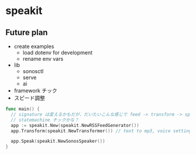 # speakit

## Future plan
- create examples
  - load dotenv for development
  - rename env vars
- lib
  - sonosctl
  - serve
  - ai
- framework チック
- スピード調整

```go
func main() {
  // signature は変えるかもだが、だいたいこんな感じで feed -> transform -> speaker みたいにデータを流していく
  // statemachine チックかな？
  app := speakit.New(speakit.NewRSSFeedGenerator())
  app.Transform(speakit.NewTransformer()) // text to mp3, voice settings.

  app.Speak(speakit.NewSonosSpeaker())
}
```
